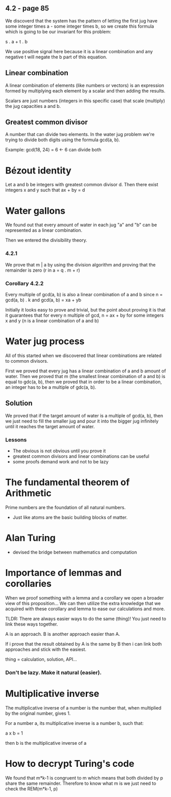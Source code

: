 ## 4.2 - page 85

We discoverd that the system has the pattern of letting the first jug have some integer times a - some integer times b, so we create this formula which is going to be our invariant for this problem:

s . a + t . b

We use positive signal here because it is a linear combination and any negative t will negate the b part of this equation.

## Linear combination

A linear combination of elements (like numbers or vectors) is an expression formed by multiplying each element by a scalar and then adding the results.

Scalars are just numbers (integers in this specific case) that scale (multiply) the jug capacities a and b.

## Greatest common divisor

A number that can divide two elements. In the water jug problem we're trying to divide both digits using the formula gcd(a, b).

Example: gcd(18, 24) = 6 <- 6 can divide both

# Bézout identity

Let a and b be integers with greatest common divisor d. Then there exist integers x and y such that ax + by = d

# Water gallons

We found out that every amount of water in each jug "a" and "b" can be represented as a linear combination.

Then we entered the divisibility theory.

### 4.2.1

We prove that m | a by using the division algorithm and proving that the remainder is zero (r in a = q . m + r)

### Corollary 4.2.2

Every multiple of gcd(a, b) is also a linear combination of a and b since n = gcd(a, b) . k and gcd(a, b) = xa + yb

Initially it looks easy to prove and trivial, but the point about proving it is that it guarantees that for every n multiple of gcd, n = ax + by for some integers x and y (n is a linear combination of a and b)

# Water jug process

All of this started when we discovered that linear combinations are related to common divisors.

First we proved that every jug has a linear combination of a and b amount of water. Then we proved that m (the smallest linear combination of a and b) is equal to gdc(a, b), then we proved that in order to be a linear combination, an integer has to be a multiple of gdc(a, b).

## Solution

We proved that if the target amount of water is a multiple of gcd(a, b), then we just need to fill the smaller jug and pour it into the bigger jug infinitely until it reaches the target amount of water.

### Lessons

- The obvious is not obvious until you prove it
- greatest common divisors and linear combinations can be useful
- some proofs demand work and not to be lazy

# The fundamental theorem of Arithmetic

Prime numbers are the foundation of all natural numbers.

- Just like atoms are the basic building blocks of matter.

# Alan Turing

- devised the bridge between mathematics and computation

# Importance of lemmas and corollaries

When we proof something with a lemma and a corollary we open a broader view of this proposition... We can then utilize the extra knowledge that we acquired with these corollary and lemma to ease our calculations and more.

TLDR: There are always easier ways to do the same (thing)! You just need to link these ways together.

A is an approach. B is another approach easier than A.

If i prove that the result obtained by A is the same by B then i can link both approaches and stick with the easiest.

thing = calculation, solution, API...

### Don't be lazy. Make it natural (easier).

# Multiplicative inverse

The multiplicative inverse of a number is the number that, when multiplied by the original number, gives 1.

For a number a, its multiplicative inverse is a number b, such that:

a x b = 1

then b is the multiplicative inverse of a

# How to decrypt Turing's code

We found that m\*k-1 is congruent to m which means that both divided by p share the same remainder. Therefore to know what m is we just need to check the REM(m\*k-1, p)

